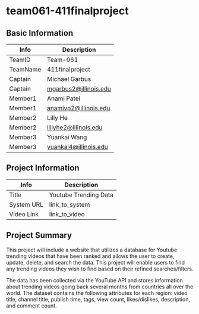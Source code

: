 # team061-411finalproject

## Basic Information

|   Info      |        Description     |
| ----------- | ---------------------- |
| TeamID      |        Team-061        |
| TeamName    |      411finalproject   |
| Captain     |      Michael Garbus    |
| Captain     |  mgarbus2@illinois.edu |
| Member1     |       Anami Patel      |
| Member1     |  anamivp2@illinois.edu |
| Member2     |        Lilly He        |
| Member2     |	lillyhe2@illinois.edu  |
| Member3     |      Yuankai Wang      |
| Member3     |  yuankai4@illinois.edu |

## Project Information

|   Info      |        Description     |
| ----------- | ---------------------- |
|  Title      | Youtube Trending Data  |
| System URL  |      link_to_system    |
| Video Link  |      link_to_video     |

## Project Summary
This project will include a website that utilizes a database for Youtube trending videos that have been ranked and allows the user to create, update, delete, and search the data. This project will enable users to find any trending videos they wish to find based on their refined searches/filters.

The data has been collected via the YouTube API and stores information about trending videos going back several months from countries all over the world. The dataset contains the following attributes for each region: video title, channel title, publish time, tags, view count, likes/dislikes, description, and comment count.
